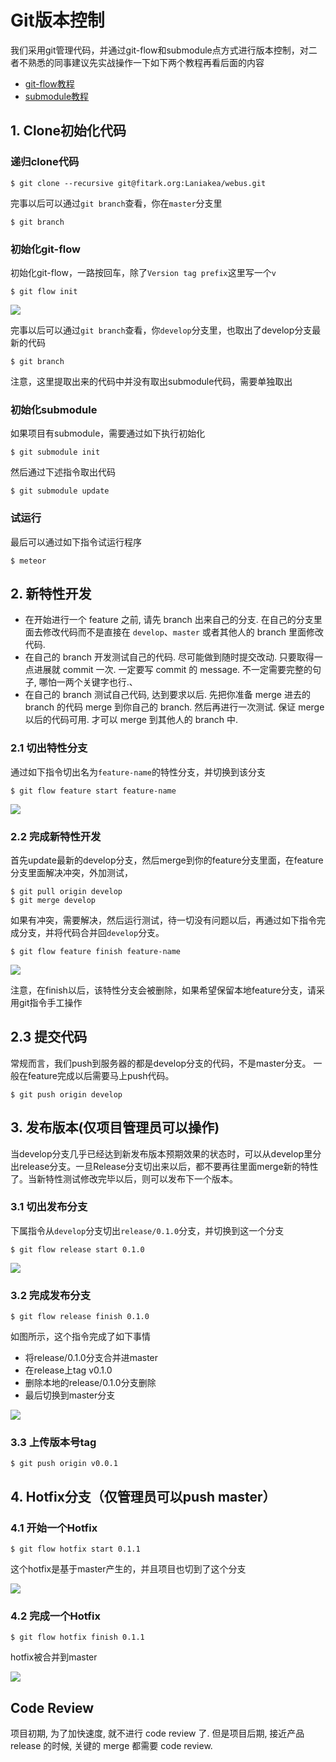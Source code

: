# Git版本控制

我们采用git管理代码，并通过git-flow和submodule点方式进行版本控制，对二者不熟悉的同事建议先实战操作一下如下两个教程再看后面的内容

- [git-flow教程](https://github.com/wmzhai/advanced-git-topic/blob/master/branching-model.md)
- [submodule教程](http://www.kafeitu.me/git/2012/03/27/git-submodule.html)


## 1. Clone初始化代码

### 递归clone代码
	$ git clone --recursive git@fitark.org:Laniakea/webus.git

完事以后可以通过`git branch`查看，你在`master`分支里
	
	$ git branch


### 初始化git-flow

初始化git-flow，一路按回车，除了`Version tag prefix`这里写一个`v`   

	$ git flow init

![](https://github.com/wmzhai/advanced-git-topic/raw/master/images/git-flow-init.png)

	
完事以后可以通过`git branch`查看，你`develop`分支里，也取出了develop分支最新的代码

	$ git branch

注意，这里提取出来的代码中并没有取出submodule代码，需要单独取出


### 初始化submodule

如果项目有submodule，需要通过如下执行初始化

	$ git submodule init

然后通过下述指令取出代码

	$ git submodule update

### 试运行
	
最后可以通过如下指令试运行程序

	$ meteor 
	

## 2. 新特性开发

- 在开始进行一个 feature 之前, 请先 branch 出来自己的分支. 在自己的分支里面去修改代码而不是直接在 `develop`、`master` 或者其他人的 branch 里面修改代码.
- 在自己的 branch 开发测试自己的代码. 尽可能做到随时提交改动. 只要取得一点进展就 commit 一次. 一定要写 commit 的 message. 不一定需要完整的句子, 哪怕一两个关键字也行.、
- 在自己的 branch 测试自己代码, 达到要求以后. 先把你准备 merge 进去的 branch 的代码 merge 到你自己的 branch. 然后再进行一次测试. 保证 merge 以后的代码可用. 才可以 merge 到其他人的 branch 中. 

### 2.1 切出特性分支

通过如下指令切出名为`feature-name`的特性分支，并切换到该分支

	$ git flow feature start feature-name
	
![](https://github.com/wmzhai/advanced-git-topic/raw/master/images/git-flow-feature-start-f1.png)


### 2.2 完成新特性开发

首先update最新的develop分支，然后merge到你的feature分支里面，在feature分支里面解决冲突，外加测试，

	$ git pull origin develop
	$ git merge develop

如果有冲突，需要解决，然后运行测试，待一切没有问题以后，再通过如下指令完成分支，并将代码合并回`develop`分支。

	$ git flow feature finish feature-name 

![](https://github.com/wmzhai/advanced-git-topic/raw/master/images/git-flow-feature-finishi-f1.png)

注意，在finish以后，该特性分支会被删除，如果希望保留本地feature分支，请采用git指令手工操作

## 2.3 提交代码

常规而言，我们push到服务器的都是develop分支的代码，不是master分支。
一般在feature完成以后需要马上push代码。

	$ git push origin develop


## 3. 发布版本(仅项目管理员可以操作)

当develop分支几乎已经达到新发布版本预期效果的状态时，可以从develop里分出release分支。一旦Release分支切出来以后，都不要再往里面merge新的特性了。当新特性测试修改完毕以后，则可以发布下一个版本。

### 3.1 切出发布分支

下属指令从`develop`分支切出`release/0.1.0`分支，并切换到这一个分支

	$ git flow release start 0.1.0

![](https://github.com/wmzhai/advanced-git-topic/raw/master/images/git-flow-release-start-0.1.0.png)


### 3.2 完成发布分支

	$ git flow release finish 0.1.0

如图所示，这个指令完成了如下事情

- 将release/0.1.0分支合并进master
- 在release上tag v0.1.0
- 删除本地的release/0.1.0分支删除
- 最后切换到master分支

![](https://github.com/wmzhai/advanced-git-topic/raw/master/images/git-flow-release-finish-0.1.0.png)


### 3.3 上传版本号tag

    $ git push origin v0.0.1


## 4. Hotfix分支（仅管理员可以push master）


### 4.1 开始一个Hotfix

	$ git flow hotfix start 0.1.1

这个hotfix是基于master产生的，并且项目也切到了这个分支

![](https://github.com/wmzhai/advanced-git-topic/raw/master/images/git-flow-hotfix-start.png)

### 4.2 完成一个Hotfix

	$ git flow hotfix finish 0.1.1

hotfix被合并到master

![](https://github.com/wmzhai/advanced-git-topic/raw/master/images/git-flow-hotfix-finish.png)

## Code Review

项目初期, 为了加快速度, 就不进行 code review 了. 但是项目后期, 接近产品 release 的时候, 关键的 merge 都需要 code review.
